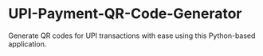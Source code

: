 # UPI-Payment-QR-Code-Generator
Generate QR codes for UPI  transactions with ease using this Python-based application.
